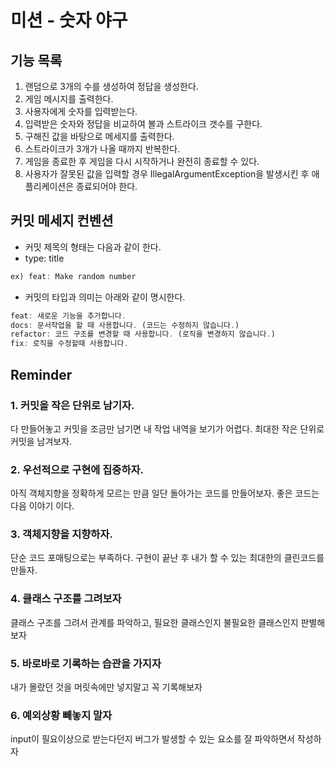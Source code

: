 # 미션 - 숫자 야구

## 기능 목록

1. 랜덤으로 3개의 수를 생성하여 정답을 생성한다.
2. 게임 메시지를 출력한다.
3. 사용자에게 숫자를 입력받는다.
4. 입력받은 숫자와 정답을 비교하여 볼과 스트라이크 갯수를 구한다.
5. 구해진 값을 바탕으로 메세지를 출력한다.
6. 스트라이크가 3개가 나올 때까지 반복한다.
7. 게임을 종료한 후 게임을 다시 시작하거나 완전히 종료할 수 있다.
8. 사용자가 잘못된 값을 입력할 경우 IllegalArgumentException을 발생시킨 후 애플리케이션은 종료되어야 한다.

## 커밋 메세지 컨벤션

-   커밋 제목의 형태는 다음과 같이 한다.
-   type: title

```javascript
ex) feat: Make random number
```

-   커밋의 타입과 의미는 아래와 같이 명시한다.

```javascript
feat: 새로운 기능을 추가합니다.
docs: 문서작업을 할 때 사용합니다. (코드는 수정하지 않습니다.)
refactor: 코드 구조를 변경할 때 사용합니다. (로직을 변경하지 않습니다.)
fix: 로직을 수정할때 사용합니다.
```

## Reminder

### 1. 커밋을 작은 단위로 남기자.

다 만들어놓고 커밋을 조금만 남기면 내 작업 내역을 보기가 어렵다. 최대한 작은 단위로 커밋을 남겨보자.

### 2. 우선적으로 구현에 집중하자.

아직 객체지향을 정확하게 모르는 만큼 일단 돌아가는 코드를 만들어보자. 좋은 코드는 다음 이야기 이다.

### 3. 객체지향을 지향하자.

단순 코드 포매팅으로는 부족하다. 구현이 끝난 후 내가 할 수 있는 최대한의 클린코드를 만들자.

### 4. 클래스 구조를 그려보자

클래스 구조를 그려서 관계를 파악하고, 필요한 클래스인지 불필요한 클래스인지 판별해보자

### 5. 바로바로 기록하는 습관을 가지자

내가 몰랐던 것을 머릿속에만 넣지말고 꼭 기록해보자

### 6. 예외상황 빼놓지 말자

input이 필요이상으로 받는다던지 버그가 발생할 수 있는 요소를 잘 파악하면서 작성하자
